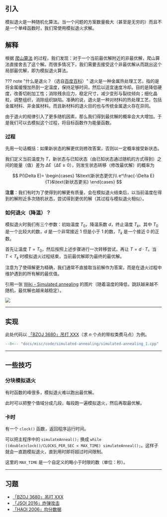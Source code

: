 ## 引入

模拟退火是一种随机化算法。当一个问题的方案数量极大（甚至是无穷的）而且不是一个单峰函数时，我们常使用模拟退火求解。

## 解释

根据 [爬山算法](./hill-climbing.md) 的过程，我们发现：对于一个当前最优解附近的非最优解，爬山算法直接舍去了这个解。而很多情况下，我们需要去接受这个非最优解从而跳出这个局部最优解，即为模拟退火算法。

??? note "什么是退火？（选自[百度百科](https://baike.baidu.com/item/%E9%80%80%E7%81%AB/1039313)）"
    退火是一种金属热处理工艺，指的是将金属缓慢加热到一定温度，保持足够时间，然后以适宜速度冷却。目的是降低硬度，改善切削加工性；消除残余应力，稳定尺寸，减少变形与裂纹倾向；细化晶粒，调整组织，消除组织缺陷。准确的说，退火是一种对材料的热处理工艺，包括金属材料、非金属材料。而且新材料的退火目的也与传统金属退火存在异同。

由于退火的规律引入了更多随机因素，那么我们得到最优解的概率会大大增加。于是我们可以去模拟这个过程，将目标函数作为能量函数。

### 过程

先用一句话概括：如果新状态的解更优则修改答案，否则以一定概率接受新状态。

我们定义当前温度为 $T$，新状态与已知状态（由已知状态通过随机的方式得到）之间的能量（值）差为 $\Delta E$（$\Delta E\geqslant 0$），则发生状态转移（修改最优解）的概率为

$$
P(\Delta E)=
\begin{cases}
1&\text{新状态更优}\\
e^\frac{-\Delta E}{T}&\text{新状态更劣}
\end{cases}
$$

**注意**：我们有时为了使得到的解更有质量，会在模拟退火结束后，以当前温度在得到的解附近多次随机状态，尝试得到更优的解（其过程与模拟退火相似）。

### 如何退火（降温）？

模拟退火时我们有三个参数：初始温度 $T_0$，降温系数 $d$，终止温度 $T_k$。其中 $T_0$ 是一个比较大的数，$d$ 是一个非常接近 $1$ 但是小于 $1$ 的数，$T_k$ 是一个接近 $0$ 的正数。

首先让温度 $T=T_0$，然后按照上述步骤进行一次转移尝试，再让 $T=d\cdot T$。当 $T<T_k$ 时模拟退火过程结束，当前最优解即为最终的最优解。

注意为了使得解更为精确，我们通常不直接取当前解作为答案，而是在退火过程中维护遇到的所有解的最优值。

引用一张 [Wiki - Simulated annealing](https://en.wikipedia.org/wiki/Simulated_annealing) 的图片（随着温度的降低，跳跃越来越不随机，最优解也越来越稳定）。

![](./images/simulated-annealing.gif)

* * *

## 实现

此处代码以 [「BZOJ 3680」吊打 XXX](https://www.luogu.com.cn/problem/P1337)（求 $n$ 个点的带权类费马点）为例。

```cpp
--8<-- "docs/misc/code/simulated-annealing/simulated-annealing_1.cpp"
```

* * *

## 一些技巧

### 分块模拟退火

有时函数的峰很多，模拟退火难以跑出最优解。

此时可以把整个值域分成几段，每段跑一遍模拟退火，然后再取最优解。

### 卡时

有一个 `clock()` 函数，返回程序运行时间。

可以把主程序中的 `simulateAnneal();` 换成 `while ((double)clock()/CLOCKS_PER_SEC < MAX_TIME) simulateAnneal();`。这样子就会一直跑模拟退火，直到用时即将超过时间限制。

这里的 `MAX_TIME` 是一个自定义的略小于时限的数（单位：秒）。

* * *

## 习题

- [「BZOJ 3680」吊打 XXX](https://www.luogu.com.cn/problem/P1337)
- [「JSOI 2016」炸弹攻击](https://loj.ac/problem/2076)
- [「HAOI 2006」均分数据](https://www.luogu.com.cn/problem/P2503)
